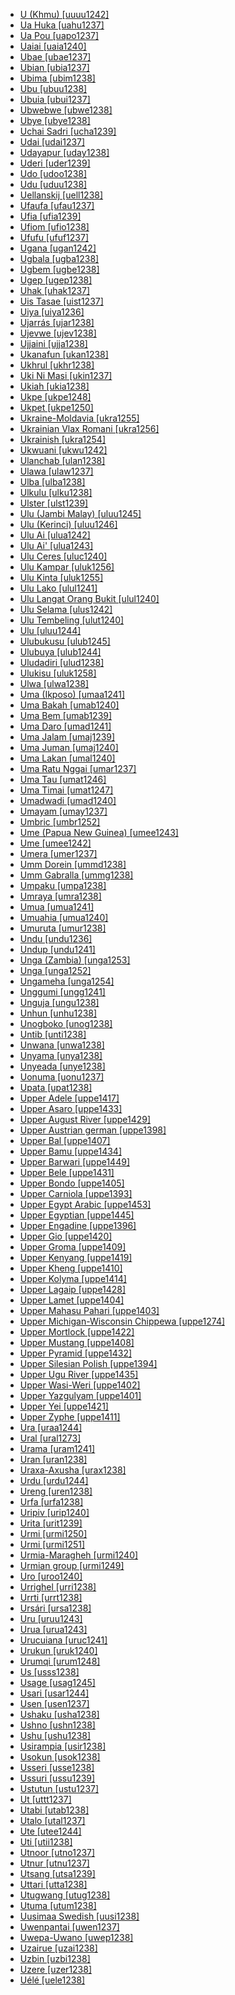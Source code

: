 - [U (Khmu) [uuuu1242]](tree/aust1305/khmu1236/khmu1255/khmu1256/uuuu1242/uuuu1242.ini)
- [Ua Huka [uahu1237]](tree/aust1307/nucl1752/mala1545/cent2237/east2712/ocea1241/cent2060/east2445/poly1242/nucl1485/nort3246/solo1260/cent2298/east2449/cent2062/marq1246/nort2845/uahu1237/uahu1237.ini)
- [Ua Pou [uapo1237]](tree/aust1307/nucl1752/mala1545/cent2237/east2712/ocea1241/cent2060/east2445/poly1242/nucl1485/nort3246/solo1260/cent2298/east2449/cent2062/marq1246/nort2845/uapo1237/uapo1237.ini)
- [Uaiai [uaia1240]](tree/araw1282/paum1247/uaia1240/uaia1240.ini)
- [Ubae [ubae1237]](tree/aust1307/nucl1752/mala1545/cent2237/east2712/ocea1241/west2818/meso1253/will1243/naka1266/naka1262/ubae1237/ubae1237.ini)
- [Ubian [ubia1237]](tree/aust1307/nucl1752/mala1545/grea1283/sama1302/sulu1242/inne1244/sout2918/ubia1237/ubia1237.ini)
- [Ubima [ubim1238]](tree/atla1278/volt1241/benu1247/igbo1258/igbo1259/ikwe1242/ubim1238/ubim1238.ini)
- [Ubu [ubuu1238]](tree/sino1245/hima1249/maha1306/kira1253/west2424/chau1260/wamb1257/ubuu1238/ubuu1238.ini)
- [Ubuia [ubui1237]](tree/aust1307/nucl1752/mala1545/cent2237/east2712/ocea1241/west2818/papu1253/nucl1744/nort2848/dobu1240/dobu1241/ubui1237/ubui1237.ini)
- [Ubwebwe [ubwe1238]](tree/atla1278/volt1241/benu1247/kain1275/cent2242/shir1273/shir1275/pong1250/ubwe1238/ubwe1238.ini)
- [Ubye [ubye1238]](tree/atla1278/volt1241/benu1247/igbo1258/ekpe1253/ubye1238/ubye1238.ini)
- [Uchai Sadri [ucha1239]](tree/indo1319/indo1320/indo1321/biha1245/west2806/sada1242/orao1237/ucha1239/ucha1239.ini)
- [Udai [udai1237]](tree/aust1307/nucl1752/mala1545/mala1536/nort3170/mala1538/nucl1733/sing1270/temu1239/udai1237/udai1237.ini)
- [Udayapur [uday1238]](tree/indo1319/indo1320/indo1321/biha1245/thar1284/east2316/koch1247/uday1238/uday1238.ini)
- [Uderi [uder1239]](tree/manu1261/mari1438/uder1239/uder1239.ini)
- [Udo [udoo1238]](tree/atla1278/volt1241/benu1247/defo1239/arig1246/udoo1238/udoo1238.ini)
- [Udu [uduu1238]](tree/atla1278/volt1241/benu1247/akpe1249/edoi1239/sout2805/urho1239/uduu1238/uduu1238.ini)
- [Uellanskij [uell1238]](tree/chuk1271/chuk1272/chuk1273/uell1238/uell1238.ini)
- [Ufaufa [ufau1237]](tree/aust1307/nucl1752/mala1545/cent2237/east2712/ocea1241/west2818/papu1253/nucl1744/nort2848/bwai1241/bwai1244/idun1242/ufau1237/ufau1237.ini)
- [Ufia [ufia1239]](tree/atla1278/volt1241/benu1247/delt1251/uppe1418/cent2027/nort2790/kori1259/orin1239/ufia1239/ufia1239.ini)
- [Ufiom [ufio1238]](tree/atla1278/volt1241/benu1247/delt1251/uppe1418/cent2027/nort2790/kori1259/orin1239/ufio1238/ufio1238.ini)
- [Ufufu [ufuf1237]](tree/aust1307/nucl1752/mala1545/cent2237/east2712/ocea1241/west2818/papu1253/nucl1744/nort2848/bwai1241/bwai1244/idun1242/ufuf1237/ufuf1237.ini)
- [Ugana [ugan1242]](tree/aust1307/nucl1752/mala1545/cent2237/east2712/ocea1241/west2818/meso1253/newi1242/mada1284/lava1239/ugan1242/ugan1242.ini)
- [Ugbala [ugba1238]](tree/atla1278/volt1241/benu1247/delt1251/uppe1418/cent2027/nort2790/kori1259/kuke1241/kuke1242/ugba1238/ugba1238.ini)
- [Ugbem [ugbe1238]](tree/atla1278/volt1241/benu1247/delt1251/uppe1418/cent2027/nort2790/ubag1244/ubag1245/ugbe1238/ugbe1238.ini)
- [Ugep [ugep1238]](tree/atla1278/volt1241/benu1247/delt1251/uppe1418/cent2027/east2400/loko1252/loka1252/ugep1238/ugep1238.ini)
- [Uhak [uhak1237]](tree/aust1307/nucl1752/mala1545/cent2237/cent2245/timo1259/nort3194/weta1245/pera1258/pera1259/pera1257/uhak1237/uhak1237.ini)
- [Uis Tasae [uist1237]](tree/aust1307/nucl1752/mala1545/cent2237/cent2245/timo1259/west2545/oecu1234/baik1238/uist1237/uist1237.ini)
- [Uiya [uiya1236]](tree/sino1245/bodi1256/kaik1248/ghal1247/ghal1246/nort2709/uiya1236/uiya1236.ini)
- [Ujarrás [ujar1238]](tree/chib1249/core1252/isth1243/west2641/vice1244/cabe1245/ujar1238/ujar1238.ini)
- [Ujevwe [ujev1238]](tree/atla1278/volt1241/benu1247/akpe1249/edoi1239/sout2805/urho1239/ujev1238/ujev1238.ini)
- [Ujjaini [ujja1238]](tree/indo1319/indo1320/indo1321/indo1322/subc1234/bhil1254/malv1243/ujja1238/ujja1238.ini)
- [Ukanafun [ukan1238]](tree/atla1278/volt1241/benu1247/delt1251/obol1242/cent2253/efik1244/anaa1238/ukan1238/ukan1238.ini)
- [Ukhrul [ukhr1238]](tree/sino1245/kuki1245/naga1409/tang1335/tang1336/ukhr1238/ukhr1238.ini)
- [Uki Ni Masi [ukin1237]](tree/aust1307/nucl1752/mala1545/cent2237/east2712/ocea1241/sout2853/mala1485/mala1540/saaa1240/ukin1237/ukin1237.ini)
- [Ukiah [ukia1238]](tree/pomo1273/russ1265/russ1266/nort2965/cent2138/ukia1238/ukia1238.ini)
- [Ukpe [ukpe1248]](tree/atla1278/volt1241/benu1247/bant1294/sout3152/bend1256/ukpe1247/ukpe1248/ukpe1248.ini)
- [Ukpet [ukpe1250]](tree/atla1278/volt1241/benu1247/delt1251/uppe1418/ukpe1249/ukpe1250/ukpe1250.ini)
- [Ukraine-Moldavia [ukra1255]](tree/indo1319/indo1320/indo1321/indo1322/roma1329/vlax1238/ukra1255/ukra1255.ini)
- [Ukrainian Vlax Romani [ukra1256]](tree/indo1319/indo1320/indo1321/indo1322/roma1329/vlax1238/ukra1256/ukra1256.ini)
- [Ukrainish [ukra1254]](tree/indo1319/germ1287/nort3152/west2793/high1286/midd1349/mode1258/yidd1255/east2295/ukra1254/ukra1254.ini)
- [Ukwuani [ukwu1242]](tree/atla1278/volt1241/benu1247/igbo1258/igbo1259/ukwu1241/ukwu1242/ukwu1242.ini)
- [Ulanchab [ulan1238]](tree/mong1329/oira1260/oira1264/khal1273/mong1331/peri1253/ulan1238/ulan1238.ini)
- [Ulawa [ulaw1237]](tree/aust1307/nucl1752/mala1545/cent2237/east2712/ocea1241/sout2853/mala1485/mala1540/saaa1240/ulaw1237/ulaw1237.ini)
- [Ulba [ulba1238]](tree/heib1242/west2502/west2503/moro1285/ulba1238/ulba1238.ini)
- [Ulkulu [ulku1238]](tree/pama1250/pama1251/sout3141/uppe1456/kunj1248/kunj1245/ulku1238/ulku1238.ini)
- [Ulster [ulst1239]](tree/indo1319/germ1287/nort3152/west2793/nort3175/angl1264/angl1265/scot1243/ulst1239/ulst1239.ini)
- [Ulu (Jambi Malay) [uluu1245]](tree/aust1307/nucl1752/mala1545/mala1536/nort3170/mala1538/nucl1733/indo1326/jamb1236/uluu1245/uluu1245.ini)
- [Ulu (Kerinci) [uluu1246]](tree/aust1307/nucl1752/mala1545/mala1536/nort3170/mala1538/nucl1733/keri1250/uluu1246/uluu1246.ini)
- [Ulu Ai [ulua1242]](tree/aust1307/nucl1752/mala1545/mala1536/nort3170/mala1538/nucl1733/iban1263/iban1264/ulua1242/ulua1242.ini)
- [Ulu Ai' [ulua1243]](tree/aust1307/nucl1752/mala1545/grea1283/west2561/nort2891/otda1235/ulua1243/ulua1243.ini)
- [Ulu Ceres [uluc1240]](tree/aust1305/asli1243/cent1987/jahh1242/uluc1240/uluc1240.ini)
- [Ulu Kampar [uluk1256]](tree/aust1305/asli1243/cent1987/seno1278/sema1266/uluk1256/uluk1256.ini)
- [Ulu Kinta [uluk1255]](tree/aust1305/asli1243/cent1987/seno1278/lano1244/temi1246/uluk1255/uluk1255.ini)
- [Ulu Lako [ulul1241]](tree/aust1307/nucl1752/mala1545/mala1536/nort3170/mala1538/nucl1733/indo1326/kubu1239/ulul1241/ulul1241.ini)
- [Ulu Langat Orang Bukit [ulul1240]](tree/aust1305/asli1243/sout2686/besi1244/ulul1240/ulul1240.ini)
- [Ulu Selama [ulus1242]](tree/aust1305/asli1243/cent1987/nort2682/mani1290/mani1291/kens1248/ulus1242/ulus1242.ini)
- [Ulu Tembeling [ulut1240]](tree/aust1305/asli1243/cent1987/jahh1242/ulut1240/ulut1240.ini)
- [Ulu [uluu1244]](tree/aust1307/nucl1752/mala1545/mala1536/nort3170/mala1538/nucl1733/mina1280/mina1268/uluu1244/uluu1244.ini)
- [Ulubukusu [ulub1245]](tree/atla1278/volt1241/benu1247/bant1294/sout3152/narr1281/east2731/nort3203/grea1289/grea1291/luyi1234/saam1284/buku1251/masa1299/ulub1245/ulub1245.ini)
- [Ulubuya [ulub1244]](tree/atla1278/volt1241/benu1247/bant1294/sout3152/narr1281/east2731/nort3203/grea1289/grea1291/luyi1234/saam1284/buku1251/masa1299/ulub1244/ulub1244.ini)
- [Uludadiri [ulud1238]](tree/atla1278/volt1241/benu1247/bant1294/sout3152/narr1281/east2731/nort3203/grea1289/grea1291/luyi1234/saam1284/buku1251/masa1299/ulud1238/ulud1238.ini)
- [Ulukisu [uluk1258]](tree/atla1278/volt1241/benu1247/bant1294/sout3152/narr1281/east2731/nort3203/grea1289/grea1291/luyi1234/saam1284/buku1251/masa1299/uluk1258/uluk1258.ini)
- [Ulwa [ulwa1238]](tree/book1242/sumo1243/ulwa1238/ulwa1238.ini)
- [Uma (Ikposo) [umaa1241]](tree/atla1278/volt1241/kwav1236/kato1245/kpos1239/ikpo1238/umaa1241/umaa1241.ini)
- [Uma Bakah [umab1240]](tree/aust1307/nucl1752/mala1545/nort3253/nort3171/kaya1332/keny1280/uppe1425/umal1239/umab1240/umab1240.ini)
- [Uma Bem [umab1239]](tree/aust1307/nucl1752/mala1545/nort3253/nort3171/kaya1332/keny1280/main1275/umab1239/umab1239.ini)
- [Uma Daro [umad1241]](tree/aust1307/nucl1752/mala1545/nort3253/nort3171/kaya1332/kaya1333/mboh1235/reja1241/umad1241/umad1241.ini)
- [Uma Jalam [umaj1239]](tree/aust1307/nucl1752/mala1545/nort3253/nort3171/kaya1332/keny1280/main1275/umaj1239/umaj1239.ini)
- [Uma Juman [umaj1240]](tree/aust1307/nucl1752/mala1545/nort3253/nort3171/kaya1332/kaya1333/mboh1235/reja1241/umaj1240/umaj1240.ini)
- [Uma Lakan [umal1240]](tree/aust1307/nucl1752/mala1545/nort3253/nort3171/kaya1332/kaya1333/kaya1325/umal1240/umal1240.ini)
- [Uma Ratu Nggai [umar1237]](tree/aust1307/nucl1752/mala1545/cent2237/cent2245/flor1240/sumb1242/sumb1243/kamb1320/kamb1299/umar1237/umar1237.ini)
- [Uma Tau [umat1246]](tree/aust1307/nucl1752/mala1545/nort3253/nort3171/kaya1332/keny1280/main1275/umat1246/umat1246.ini)
- [Uma Timai [umat1247]](tree/aust1307/nucl1752/mala1545/nort3253/nort3171/kaya1332/kaya1333/waha1238/umat1247/umat1247.ini)
- [Umadwadi [umad1240]](tree/indo1319/indo1320/indo1321/indo1322/subc1234/bhil1254/malv1243/umad1240/umad1240.ini)
- [Umayam [umay1237]](tree/aust1307/nucl1752/mala1545/grea1284/mano1276/cent2255/cent2088/east2742/east2478/agus1235/umay1237/umay1237.ini)
- [Umbric [umbr1252]](tree/indo1319/ital1284/sabe1249/sabe1248/umbr1252/umbr1252.ini)
- [Ume (Papua New Guinea) [umee1243]](tree/east2503/wipi1242/umee1243/umee1243.ini)
- [Ume [umee1242]](tree/atla1278/volt1241/benu1247/akpe1249/edoi1239/sout2805/isok1239/umee1242/umee1242.ini)
- [Umera [umer1237]](tree/aust1307/nucl1752/mala1545/cent2237/east2712/sout2850/sout3229/raja1255/sout3231/gebe1237/umer1237/umer1237.ini)
- [Umm Dorein [ummd1238]](tree/heib1242/west2502/west2503/moro1285/ummd1238/ummd1238.ini)
- [Umm Gabralla [ummg1238]](tree/heib1242/west2502/west2503/moro1285/ummg1238/ummg1238.ini)
- [Umpaku [umpa1238]](tree/japo1237/japa1256/japa1258/nucl1643/west2607/umpa1238/umpa1238.ini)
- [Umraya [umra1238]](tree/afro1255/semi1276/west2786/cent2236/nort3165/aram1259/east2680/cent2217/boht1239/hert1241/umra1238/umra1238.ini)
- [Umua [umua1241]](tree/aust1307/nucl1752/mala1545/cent2237/east2712/ocea1241/west2818/nort3206/nger1241/viti1243/sout2874/araw1269/bebe1254/mang1403/umua1241/umua1241.ini)
- [Umuahia [umua1240]](tree/atla1278/volt1241/benu1247/igbo1258/igbo1259/nucl1417/umua1240/umua1240.ini)
- [Umuruta [umur1238]](tree/left1242/nucl1244/iter1240/bopa1235/umur1238/umur1238.ini)
- [Undu [undu1236]](tree/bert1248/undu1236/undu1236.ini)
- [Undup [undu1241]](tree/aust1307/nucl1752/mala1545/mala1536/nort3170/mala1538/nucl1733/iban1263/iban1264/undu1241/undu1241.ini)
- [Unga (Zambia) [unga1253]](tree/atla1278/volt1241/benu1247/bant1294/sout3152/narr1281/east2731/bwil1246/sabi1248/sout3193/bemb1256/bemb1257/unga1253/unga1253.ini)
- [Unga [unga1252]](tree/mong1329/oira1260/oira1264/khal1273/buri1258/russ1264/unga1252/unga1252.ini)
- [Ungameha [unga1254]](tree/atla1278/volt1241/benu1247/bant1294/sout3152/wide1239/narr1282/mbam1249/bami1239/ndan1241/unga1254/unga1254.ini)
- [Unggumi [ungg1241]](tree/worr1236/west2435/woro1255/ungg1241/ungg1241.ini)
- [Unguja [ungu1238]](tree/atla1278/volt1241/benu1247/bant1294/sout3152/narr1281/east2731/nort3203/nort3209/coas1317/saba1282/swah1254/swah1253/ungu1238/ungu1238.ini)
- [Unhun [unhu1238]](tree/araw1281/nort2990/inla1264/japu1236/nucl1764/bani1258/bani1259/curr1243/unhu1238/unhu1238.ini)
- [Unogboko [unog1238]](tree/atla1278/volt1241/benu1247/akpe1249/edoi1239/sout2805/isok1239/unog1238/unog1238.ini)
- [Untib [unti1238]](tree/nakh1245/dagh1238/avar1255/avar1256/unti1238/unti1238.ini)
- [Unwana [unwa1238]](tree/atla1278/volt1241/benu1247/igbo1258/igbo1259/nucl1417/unwa1238/unwa1238.ini)
- [Unyama [unya1238]](tree/atla1278/volt1241/benu1247/bant1294/sout3152/narr1281/east2731/shon1250/core1255/plat1259/many1258/unya1238/unya1238.ini)
- [Unyeada [unye1238]](tree/atla1278/volt1241/benu1247/delt1251/obol1242/obol1244/obol1243/unye1238/unye1238.ini)
- [Uonuma [uonu1237]](tree/japo1237/japa1256/japa1258/nucl1643/east2526/toka1245/echi1237/uonu1237/uonu1237.ini)
- [Upata [upat1238]](tree/atla1278/volt1241/benu1247/igbo1258/ekpe1253/upat1238/upat1238.ini)
- [Upper Adele [uppe1417]](tree/atla1278/volt1241/kwav1236/nato1234/basi1245/adel1244/uppe1417/uppe1417.ini)
- [Upper Asaro [uppe1433]](tree/nucl1709/kain1273/goro1272/nucl1760/gahu1246/dano1240/uppe1433/uppe1433.ini)
- [Upper August River [uppe1429]](tree/nucl1709/cent2116/awyu1265/okok1235/okkk1242/moun1253/mian1255/mian1256/uppe1429/uppe1429.ini)
- [Upper Austrian german [uppe1398]](tree/indo1319/germ1287/nort3152/west2793/high1286/midd1349/mode1258/uppe1397/baye1239/bava1246/cent1967/uppe1398/uppe1398.ini)
- [Upper Bal [uppe1407]](tree/kart1248/svan1243/uppe1407/uppe1407.ini)
- [Upper Bamu [uppe1434]](tree/kiwa1251/bamu1257/uppe1434/uppe1434.ini)
- [Upper Barwari [uppe1449]](tree/afro1255/semi1276/west2786/cent2236/nort3165/aram1259/east2680/cent2217/nort3241/assy1241/nort3096/uppe1449/uppe1449.ini)
- [Upper Bele [uppe1431]](tree/nucl1709/dani1287/cent2233/gran1246/lowe1415/uppe1431/uppe1431.ini)
- [Upper Bondo [uppe1405]](tree/aust1305/mund1335/sout3137/guto1244/bond1245/uppe1405/uppe1405.ini)
- [Upper Carniola [uppe1393]](tree/indo1319/balt1263/slav1255/sout3147/west2804/slov1268/uppe1393/uppe1393.ini)
- [Upper Egypt Arabic [uppe1453]](tree/afro1255/semi1276/west2786/cent2236/arab1394/arab1395/egyp1251/egyp1254/said1239/uppe1453/uppe1453.ini)
- [Upper Egyptian [uppe1445]](tree/afro1255/egyp1245/copt1239/uppe1445/uppe1445.ini)
- [Upper Engadine [uppe1396]](tree/indo1319/ital1284/lati1262/lati1263/impe1234/roma1334/ital1285/west2813/shif1234/nort3208/gall1280/roma1326/uppe1396/uppe1396.ini)
- [Upper Gio [uppe1420]](tree/mand1469/east2697/sout3140/guro1245/guro1246/dant1235/dann1241/uppe1420/uppe1420.ini)
- [Upper Groma [uppe1409]](tree/sino1245/bodi1256/bodi1257/oldm1245/tibe1276/sout3217/dzon1238/grom1238/uppe1409/uppe1409.ini)
- [Upper Kenyang [uppe1419]](tree/atla1278/volt1241/benu1247/bant1294/sout3152/mamf1238/keny1279/uppe1419/uppe1419.ini)
- [Upper Kheng [uppe1410]](tree/sino1245/bodi1256/bodi1257/tsha1246/east1469/main1269/phob1238/chal1266/bumt1238/khen1241/uppe1410/uppe1410.ini)
- [Upper Kolyma [uppe1414]](tree/tung1282/nort3147/even1260/uppe1414/uppe1414.ini)
- [Upper Lagaip [uppe1428]](tree/sepi1257/sepi1258/west2576/hewa1240/hewa1241/uppe1428/uppe1428.ini)
- [Upper Lamet [uppe1404]](tree/aust1305/khas1273/pala1352/east2331/lame1256/uppe1404/uppe1404.ini)
- [Upper Mahasu Pahari [uppe1403]](tree/indo1319/indo1320/indo1321/indo1310/hima1250/nucl1728/maha1287/uppe1403/uppe1403.ini)
- [Upper Michigan-Wisconsin Chippewa [uppe1274]](tree/algi1248/algo1256/east2765/ojib1240/ojib1241/nucl1723/cent2252/chip1241/uppe1274/uppe1274.ini)
- [Upper Mortlock [uppe1422]](tree/aust1307/nucl1752/mala1545/cent2237/east2712/ocea1241/micr1243/micr1244/cent2276/west2844/pona1247/truk1243/nucl1749/cent2290/east2764/mort1238/mort1237/uppe1422/uppe1422.ini)
- [Upper Mustang [uppe1408]](tree/sino1245/bodi1256/bodi1257/oldm1245/tibe1276/sout3216/lowa1242/uppe1408/uppe1408.ini)
- [Upper Pyramid [uppe1432]](tree/nucl1709/dani1287/cent2233/gran1246/lowe1415/uppe1432/uppe1432.ini)
- [Upper Silesian Polish [uppe1394]](tree/indo1319/balt1263/slav1255/west2792/lech1241/poli1260/uppe1394/uppe1394.ini)
- [Upper Ugu River [uppe1435]](tree/daga1274/uman1240/uppe1435/uppe1435.ini)
- [Upper Wasi-Weri [uppe1402]](tree/indo1319/indo1320/nuri1243/pras1239/uppe1402/uppe1402.ini)
- [Upper Yazgulyam [uppe1401]](tree/indo1319/indo1320/iran1269/east2704/sout3156/shug1237/yazg1240/uppe1401/uppe1401.ini)
- [Upper Yei [uppe1421]](tree/more1255/more1256/yeii1239/uppe1421/uppe1421.ini)
- [Upper Zyphe [uppe1411]](tree/sino1245/kuki1245/kuki1246/mara1381/nucl1757/zyph1238/uppe1411/uppe1411.ini)
- [Ura [uraa1244]](tree/sino1245/bodi1256/bodi1257/tsha1246/east1469/main1269/phob1238/chal1266/bumt1238/bumt1239/bumt1240/uraa1244/uraa1244.ini)
- [Ural [ural1273]](tree/turk1311/comm1245/oghu1246/oghu1243/kipc1239/nort2696/tata1255/ural1273/ural1273.ini)
- [Urama [uram1241]](tree/kiwa1251/nort2930/uram1241/uram1241.ini)
- [Uran [uran1238]](tree/hata1242/hata1243/uran1238/uran1238.ini)
- [Uraxa-Axusha [urax1238]](tree/nakh1245/dagh1238/darg1241/urax1238/urax1238.ini)
- [Urdu [urdu1244]](tree/indo1319/indo1320/indo1321/indo1322/subc1234/west2812/hind1270/hind1269/urdu1244/urdu1244.ini)
- [Ureng [uren1238]](tree/aust1307/nucl1752/mala1545/cent2237/cent2245/cent2254/east2466/nunu1252/piru1243/west2843/asil1242/uren1238/uren1238.ini)
- [Urfa [urfa1238]](tree/turk1311/comm1245/oghu1246/oghu1243/west2406/nucl1762/nucl1301/urfa1238/urfa1238.ini)
- [Uripiv [urip1240]](tree/aust1307/nucl1752/mala1545/cent2237/east2712/ocea1241/nort3195/cent2269/mala1539/east2753/urip1239/urip1240/urip1240.ini)
- [Urita [urit1239]](tree/nucl1708/komb1276/arap1279/bumb1241/urit1239/urit1239.ini)
- [Urmi [urmi1250]](tree/afro1255/semi1276/west2786/cent2236/nort3165/aram1259/east2680/cent2217/nort3241/assy1241/urmi1249/urmi1250/urmi1250.ini)
- [Urmi [urmi1251]](tree/afro1255/semi1276/west2786/cent2236/nort3165/aram1259/east2680/cent2217/nort3241/tran1290/lish1246/nort3098/urmi1251/urmi1251.ini)
- [Urmia-Maragheh [urmi1240]](tree/indo1319/arme1241/east2768/nucl1235/urmi1240/urmi1240.ini)
- [Urmian group [urmi1249]](tree/afro1255/semi1276/west2786/cent2236/nort3165/aram1259/east2680/cent2217/nort3241/assy1241/urmi1249/urmi1249.ini)
- [Uro [uroo1240]](tree/atla1278/volt1241/benu1247/defo1239/arig1246/uroo1240/uroo1240.ini)
- [Urrighel [urri1238]](tree/afro1255/berb1260/zena1250/tari1263/urri1238/urri1238.ini)
- [Urrti [urrt1238]](tree/nubi1251/west2781/mido1240/urrt1238/urrt1238.ini)
- [Ursári [ursa1238]](tree/indo1319/indo1320/indo1321/indo1322/roma1329/balk1252/ursa1238/ursa1238.ini)
- [Uru [uruu1243]](tree/atla1278/volt1241/benu1247/bant1294/sout3152/narr1281/east2731/nort3203/kili1269/chag1248/chag1250/cent2286/moch1256/uruu1243/uruu1243.ini)
- [Urua [urua1243]](tree/aust1307/nucl1752/mala1545/cent2237/east2712/ocea1241/west2818/papu1253/nucl1744/nort2848/dobu1240/bose1238/gale1257/urua1243/urua1243.ini)
- [Urucuiana [uruc1241]](tree/cari1283/guia1242/waya1272/waya1269/uruc1241/uruc1241.ini)
- [Urukun [uruk1240]](tree/nucl1709/mada1298/croi1234/mabu1247/gumm1240/pani1262/iseb1246/uruk1240/uruk1240.ini)
- [Urumqi [urum1248]](tree/turk1311/comm1245/oghu1246/uygh1240/uigh1240/urum1248/urum1248.ini)
- [Us [usss1238]](tree/atla1278/volt1241/benu1247/kain1275/cent2242/duka1247/duka1250/main1281/kagf1238/usss1238/usss1238.ini)
- [Usage [usag1245]](tree/nucl1709/cent2116/awyu1265/okok1235/okkk1242/moun1253/mian1255/mian1256/usag1245/usag1245.ini)
- [Usari [usar1244]](tree/pauw1244/east2530/kark1258/usar1244/usar1244.ini)
- [Usen [usen1237]](tree/aust1307/nucl1752/mala1545/cent2237/east2712/ocea1241/west2818/meso1253/newi1242/mada1284/baro1253/usen1237/usen1237.ini)
- [Ushaku [usha1238]](tree/atla1278/volt1241/benu1247/bant1294/sout3152/wide1239/befa1241/usha1238/usha1238.ini)
- [Ushno [ushn1238]](tree/afro1255/semi1276/west2786/cent2236/nort3165/aram1259/east2680/cent2217/nort3241/tran1290/lish1246/sout3077/ushn1238/ushn1238.ini)
- [Ushu [ushu1238]](tree/indo1319/indo1320/indo1321/indo1324/kohi1251/dirs1236/kala1373/ushu1238/ushu1238.ini)
- [Usirampia [usir1238]](tree/anga1289/nucl1763/baru1271/baru1267/usir1238/usir1238.ini)
- [Usokun [usok1238]](tree/atla1278/volt1241/benu1247/akpe1249/edoi1239/delt1252/dege1249/dege1246/usok1238/usok1238.ini)
- [Usseri [usse1238]](tree/atla1278/volt1241/benu1247/bant1294/sout3152/narr1281/east2731/nort3203/kili1269/chag1248/chag1250/romb1244/usse1238/usse1238.ini)
- [Ussuri [ussu1239]](tree/tung1282/east2366/orok1264/nana1257/ussu1239/ussu1239.ini)
- [Ustutun [ustu1237]](tree/aust1307/nucl1752/mala1545/cent2237/cent2245/timo1259/nort3194/weta1245/iliu1237/ustu1237/ustu1237.ini)
- [Ut [uttt1237]](tree/aust1307/nucl1752/mala1545/cent2237/cent2245/cent2254/teor1239/teor1240/uttt1237/uttt1237.ini)
- [Utabi [utab1238]](tree/tura1263/tura1264/ikob1240/utab1238/utab1238.ini)
- [Utalo [utal1237]](tree/aust1307/nucl1752/mala1545/cent2237/east2712/ocea1241/west2818/papu1253/nucl1744/nort2848/bwai1241/diod1237/utal1237/utal1237.ini)
- [Ute [utee1244]](tree/utoa1244/nort2953/numi1242/sout2968/utes1238/utee1244/utee1244.ini)
- [Uti [utii1238]](tree/atla1278/volt1241/benu1247/akpe1249/edoi1239/sout2805/isok1239/utii1238/utii1238.ini)
- [Utnoor [utno1237]](tree/drav1251/sout3133/sout3139/gond1265/nort3258/sout2711/utno1237/utno1237.ini)
- [Utnur [utnu1237]](tree/drav1251/cent2227/kola1242/sout1549/utnu1237/utnu1237.ini)
- [Utsang [utsa1239]](tree/sino1245/bodi1256/bodi1257/oldm1245/tibe1276/tibe1272/utsa1239/utsa1239.ini)
- [Uttari [utta1238]](tree/indo1319/indo1320/indo1321/indo1322/subc1234/east2726/awad1243/utta1238/utta1238.ini)
- [Utugwang [utug1238]](tree/atla1278/volt1241/benu1247/bant1294/sout3152/bend1256/putu1241/utug1238/utug1238.ini)
- [Utuma [utum1238]](tree/atla1278/volt1241/benu1247/delt1251/uppe1418/cent2027/nort2790/ubag1244/ubag1245/utum1238/utum1238.ini)
- [Uusimaa Swedish [uusi1238]](tree/indo1319/germ1287/nort3152/nort3160/east2302/macr1265/swed1254/uusi1238/uusi1238.ini)
- [Uwenpantai [uwen1237]](tree/aust1307/nucl1752/mala1545/cent2237/cent2245/cent2254/east2466/nunu1252/thre1238/nort2864/uwen1237/uwen1237.ini)
- [Uwepa-Uwano [uwep1238]](tree/atla1278/volt1241/benu1247/akpe1249/edoi1239/nort3182/afen1234/unem1239/yekh1238/uwep1238/uwep1238.ini)
- [Uzairue [uzai1238]](tree/atla1278/volt1241/benu1247/akpe1249/edoi1239/nort3182/afen1234/unem1239/yekh1238/uzai1238/uzai1238.ini)
- [Uzbin [uzbi1238]](tree/indo1319/indo1320/indo1321/indo1324/pash1270/west2387/nort2665/uzbi1238/uzbi1238.ini)
- [Uzere [uzer1238]](tree/atla1278/volt1241/benu1247/akpe1249/edoi1239/sout2805/isok1239/uzer1238/uzer1238.ini)
- [Uélé [uele1238]](tree/atla1278/volt1241/benu1247/bant1294/sout3152/narr1281/abab1240/oldb1234/midd1348/late1250/kang1286/uele1238/uele1238.ini)
